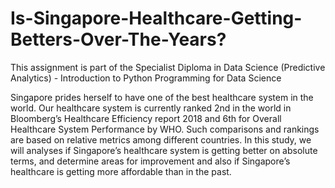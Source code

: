 # Is-Singapore-Healthcare-Getting-Betters-Over-The-Years?

This assignment is part of the Specialist Diploma in Data Science (Predictive Analytics) - Introduction to Python Programming for Data Science

Singapore prides herself to have one of the best healthcare system in the world. Our healthcare system is currently ranked 2nd in the world in Bloomberg’s Healthcare Efficiency report 2018 and 6th for Overall Healthcare System Performance by WHO. Such comparisons and rankings are based on relative metrics among different countries. In this study, we will analyses if Singapore’s healthcare system is getting better on absolute terms, and determine areas for improvement and also if Singapore’s healthcare is getting more affordable than in the past.

